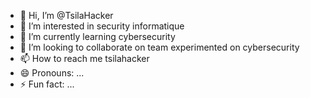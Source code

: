 - 👋 Hi, I’m @TsilaHacker
- 👀 I’m interested in security informatique
- 🌱 I’m currently learning cybersecurity
- 💞️ I’m looking to collaborate on team experimented on cybersecurity
- 📫 How to reach me tsilahacker
- 😄 Pronouns: ...
- ⚡ Fun fact: ...

<!---
TsilaHacker/TsilaHacker is a ✨ special ✨ repository because its `README.md` (this file) appears on your GitHub profile.
You can click the Preview link to take a look at your changes.
--->
